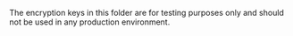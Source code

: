 The encryption keys in this folder are for testing purposes only and should not be used in any production environment.
